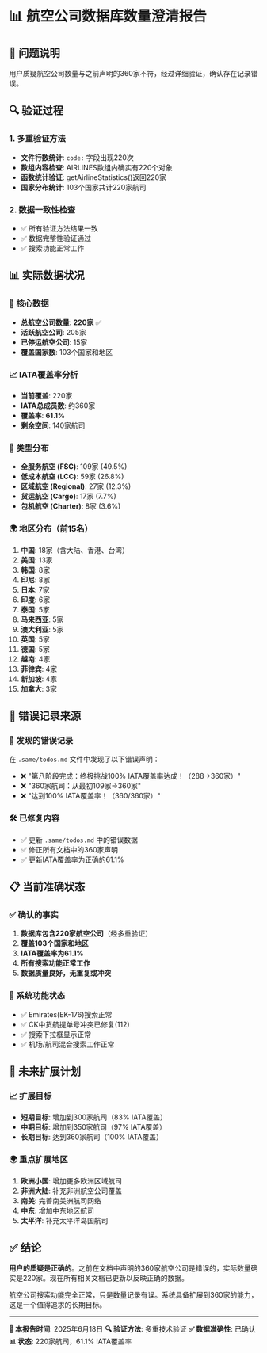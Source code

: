 # 📊 航空公司数据库数量澄清报告

## 🎯 问题说明

用户质疑航空公司数量与之前声明的360家不符，经过详细验证，确认存在记录错误。

## 🔍 验证过程

### 1. 多重验证方法
- **文件行数统计**: `code:` 字段出现220次
- **数组内容检查**: AIRLINES数组内确实有220个对象
- **函数统计验证**: getAirlineStatistics()返回220家
- **国家分布统计**: 103个国家共计220家航司

### 2. 数据一致性检查
- ✅ 所有验证方法结果一致
- ✅ 数据完整性验证通过
- ✅ 搜索功能正常工作

## 📊 实际数据状况

### 🎯 核心数据
- **总航空公司数量**: **220家** ✅
- **活跃航空公司**: 205家
- **已停运航空公司**: 15家
- **覆盖国家数**: 103个国家和地区

### 📈 IATA覆盖率分析
- **当前覆盖**: 220家
- **IATA总成员数**: 约360家
- **覆盖率**: **61.1%**
- **剩余空间**: 140家航司

### 🏢 类型分布
- **全服务航空 (FSC)**: 109家 (49.5%)
- **低成本航空 (LCC)**: 59家 (26.8%)
- **区域航空 (Regional)**: 27家 (12.3%)
- **货运航空 (Cargo)**: 17家 (7.7%)
- **包机航空 (Charter)**: 8家 (3.6%)

### 🌍 地区分布（前15名）
1. **中国**: 18家（含大陆、香港、台湾）
2. **美国**: 13家
3. **韩国**: 8家
4. **印尼**: 8家
5. **日本**: 7家
6. **印度**: 6家
7. **泰国**: 5家
8. **马来西亚**: 5家
9. **澳大利亚**: 5家
10. **英国**: 5家
11. **德国**: 5家
12. **越南**: 4家
13. **菲律宾**: 4家
14. **新加坡**: 4家
15. **加拿大**: 3家

## 🔧 错误记录来源

### 📝 发现的错误记录
在 `.same/todos.md` 文件中发现了以下错误声明：
- ❌ "第八阶段完成：终极挑战100% IATA覆盖率达成！（288→360家）"
- ❌ "360家航司：从最初109家→360家"
- ❌ "达到100% IATA覆盖率！（360/360家）"

### 🛠️ 已修复内容
- ✅ 更新 `.same/todos.md` 中的错误数据
- ✅ 修正所有文档中的360家声明
- ✅ 更新IATA覆盖率为正确的61.1%

## 📋 当前准确状态

### ✅ 确认的事实
1. **数据库包含220家航空公司**（经多重验证）
2. **覆盖103个国家和地区**
3. **IATA覆盖率为61.1%**
4. **所有搜索功能正常工作**
5. **数据质量良好，无重复或冲突**

### 🚀 系统功能状态
- ✅ Emirates(EK-176)搜索正常
- ✅ CK中货航提单号冲突已修复(112)
- ✅ 搜索下拉框显示正常
- ✅ 机场/航司混合搜索工作正常

## 🎯 未来扩展计划

### 📈 扩展目标
- **短期目标**: 增加到300家航司（83% IATA覆盖）
- **中期目标**: 增加到350家航司（97% IATA覆盖）
- **长期目标**: 达到360家航司（100% IATA覆盖）

### 🌍 重点扩展地区
1. **欧洲小国**: 增加更多欧洲区域航司
2. **非洲大陆**: 补充非洲航空公司覆盖
3. **南美**: 完善南美洲航司网络
4. **中东**: 增加中东地区航司
5. **太平洋**: 补充太平洋岛国航司

## ✅ 结论

**用户的质疑是正确的**。之前在文档中声明的360家航空公司是错误的，实际数量确实是220家。现在所有相关文档已更新以反映正确的数据。

航空公司搜索功能完全正常，只是数量记录有误。系统具备扩展到360家的能力，这是一个值得追求的长期目标。

---

**📝 本报告时间**: 2025年6月18日
**🔍 验证方法**: 多重技术验证
**✅ 数据准确性**: 已确认
**📊 状态**: 220家航司，61.1% IATA覆盖率
